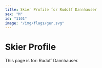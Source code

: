 ```yaml
---
title: Skier Profile for Rudolf Dannhauser
sex: "M"
id: "1101"
image: "/img/flags/ger.svg" 
---
```


# Skier Profile

This page is for: Rudolf Dannhauser.
    